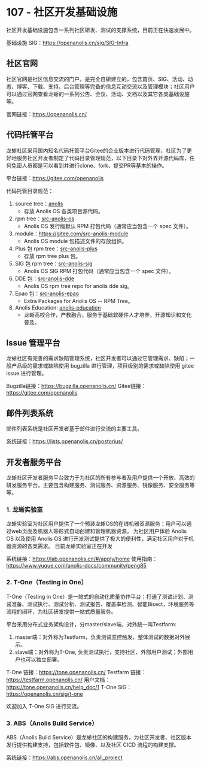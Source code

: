 # 107 - 社区开发基础设施

社区开发基础设施包含一系列社区研发、测试的支撑系统，目前正在快速发展中。

基础设施 SIG：https://openanolis.cn/sig/SIG-Infra

## 社区官网

社区官网是社区信息交流的门户，是完全自研建立的，包含首页、SIG、活动、动态、博客、下载、支持、后台管理等完备的信息互动交流以及管理模块；社区用户可以通过官网查看龙蜥的一系列公告、会议、活动、文档以及其它各类基础设施等。

官网链接：https://openanolis.cn/

## 代码托管平台

龙蜥社区采用国内知名代码托管平台Gitee的企业版本进行代码管理，社区为了更好地服务社区开发者制定了代码目录管理规范，以下目录下对外界开源代码库，任何免密人员都是可以看到并进行clone、fork、提交PR等基本的操作。

平台链接：https://gitee.com/openanolis

代码托管目录规范：
1. source tree：[anolis](https://gitee.com/anolis)
	- 存放 Anolis OS 各类项目源代码。
2. rpm tree：[src-anolis-os](https://gitee.com/src-anolis-os)
	- Anolis OS 发行版默认 RPM 打包代码（通常应当包含一个 spec 文件）。
3. module：https://gitee.com/src-anolis-module
	- Anolis OS module 包描述文件的存放组织。
4. Plus 包 rpm tree：[src-anolis-plus](https://gitee.com/src-anolis-plus)
	- 存放 rpm tree plus 包。
5. SIG 包 rpm tree：[src-anolis-sig](https://gitee.com/src-anolis-sig)
	- Anolis OS SIG RPM 打包代码（通常应当包含一个 spec 文件）。
6. DDE 包：[src-anolis-dde](https://gitee.com/src-anolis-dde)
	- Anolis OS rpm tree repo for anolis dde sig。
7. Epao 包：[src-anolis-epao](https://gitee.com/src-anolis-epao)
	- Extra Packages for Anolis OS -- RPM Tree。
8. Anolis Education: [anolis-education](https://gitee.com/anolis-education)
	- 龙蜥高校合作，产教融合，服务于基础软硬件人才培养，开源知识和文化普及。

## Issue 管理平台

龙蜥社区有完善的需求缺陷管理系统，社区开发者可以通过它管理需求、缺陷；一般产品级的需求或缺陷使用 bugzilla 进行管理，项目级别的需求或缺陷使用 gitee issue 进行管理。

Bugzilla链接：https://bugzilla.openanolis.cn/
Gitee链接：https://gitee.com/openanolis

## 邮件列表系统

邮件列表系统是社区开发者基于邮件进行交流的主要工具。

系统链接：https://lists.openanolis.cn/postorius/

## 开发者服务平台

龙蜥社区开发者服务平台致力于为社区的所有参与者及用户提供一个开放、高效的研发服务平台，主要包含构建服务、测试服务、资源服务、镜像服务、安全服务等等。

### 1. 龙蜥实验室

龙蜥实验室为社区用户提供了一个预装龙蜥OS的在线机器资源服务；用户可以通过web页面及机器人等形式自动创建和管理机器资源，
为社区用户体验 Anolis OS 以及使用 Anolis OS 进行开发测试提供了极大的便利性，满足社区用户对于机器资源的各类需求。
目前龙蜥实验室正在开发

系统链接：https://lab.openanolis.cn/#/apply/home
使用指南：https://www.yuque.com/anolis-docs/community/peng85


### 2. T-One（Testing in One）

T-One（Testing in One）是一站式的自动化质量协作平台；打通了测试计划、测试准备、测试执行、测试分析、测试报告、覆盖率检测、智能Bisect，环境服务等流程的闭环，为社区研发提供一站式质量服务。

平台采用分布式业务架构设计，分master/slave端，对外统一叫Testfarm: 
1. master端：对外称为Testfarm，负责测试监控触发，整体测试的数据对外展示。
2. slave端：对外称为T-One, 负责测试执行，支持社区、外部用户测试；外部用户也可以独立部署。


T-One 链接：https://tone.openanolis.cn/
Testfarm 链接：https://testfarm.openanolis.cn/
用户文档：https://tone.openanolis.cn/help_doc/1
T-One SIG：https://openanolis.cn/sig/t-one

欢迎加入 T-One SIG 进行交流。

### 3. ABS（Anolis Build Service）

ABS（Anolis Build Service）是龙蜥社区的构建服务，为社区开发者、社区版本发行提供构建支持，包括软件包、镜像、以及社区 CICD 流程的构建支撑。

系统链接：https://abs.openanolis.cn/all_project